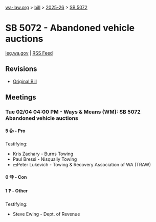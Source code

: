 [wa-law.org](/) > [bill](/bill/) > [2025-26](/bill/2025-26/) > [SB 5072](/bill/2025-26/sb/5072/)

# SB 5072 - Abandoned vehicle auctions
[leg.wa.gov](https://app.leg.wa.gov/billsummary?BillNumber=5072&Year=2025&Initiative=false) | [RSS Feed](./rss.xml)

## Revisions
* [Original Bill](1/)

## Meetings
### Tue 02/04 04:00 PM - Ways & Means (WM): SB 5072 Abandoned vehicle auctions
#### 5 👍 - Pro
Testifying:
* Kris Zachary - Burns Towing
* Paul Bressi - Nisqually Towing
* 💵Peter Lukevich - Towing & Recovery Association of WA (TRAW)

#### 0 👎 - Con

#### 1 ❓ - Other
Testifying:
* Steve Ewing - Dept. of Revenue
